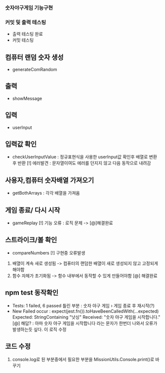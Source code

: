 ### 숫자야구게임 기능구현

### 커밋 및 출력 테스팅
- 출력 테스팅 완료
- 커밋 테스팅

## 컴퓨터 랜덤 숫자 생성
- generateComRandom

## 출력
- showMessage

## 입력
- userInput

## 입력값 확인
- checkUserInputValue : 정규표현식을 사용한 userInput값 확인후 배열로 변환후 반환
[!] 에러발견 : 문자열이여도 에러를 던지지 않고 다음 동작으로 내려감


## 사용자,컴퓨터 숫자배열 가져오기
- getBothArrays : 각각 배열을 가져옴

## 게임 종료/ 다시 시작
- gameReplay
[!] 기능 오류 : 로직 문제 -> [@]해결완료

## 스트라이크/볼 확인
- compareNumbers
[!] 구현중 오류발생
1. 배열이 계속 새로 생성됨 -> 컴퓨터의 랜덤한 배열이 새로 생성되지 않고 고정되게 해야함
2. 함수 자체가 초기화됨 -> 함수 내부에서 동작할 수 있게 만들어야함
[@] 해결완료 

## npm test 동작확인
- Tests: 1 failed, 6 passed
틀린 부분 : 숫자 야구 게임 › 게임 종료 후 재시작(?)
- New Failed occur : expect(jest.fn()).toHaveBeenCalledWith(...expected)
  Expected: StringContaining "낫싱"
  Received: "숫자 야구 게임을 시작합니다."
[@] 해답? : 아마 숫자 야구 게임을 시작합니다 라는 문자가 한번더 나와서 오류가 발생하는듯 싶다. 이 로직 수정


## 코드 수정
1. console.log로 된 부분중에서 필요한 부분을 MissionUtils.Console.print()로 바꾸기
